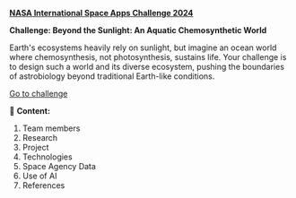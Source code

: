 [**NASA International Space Apps Challenge 2024**](https://www.spaceappschallenge.org/)

**Challenge: Beyond the Sunlight: An Aquatic Chemosynthetic World**

Earth's ecosystems heavily rely on sunlight, but imagine an ocean world where chemosynthesis, not photosynthesis, sustains life. Your challenge is to design such a world and its diverse ecosystem, pushing the boundaries of astrobiology beyond traditional Earth-like conditions.

[Go to challenge](https://www.spaceappschallenge.org/nasa-space-apps-2024/challenges/beyond-sunlight-an-aquatic-chemosynthetic-world/)


📑 **Content:**
  1. Team members
  2. Research
  3. Project 
  4. Technologies
  5. Space Agency Data
  6. Use of AI
  7. References

